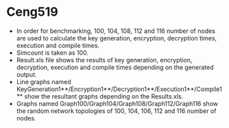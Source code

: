 # Ceng519
- In order for benchmarking, 100, 104, 108, 112 and 116 number of nodes are used to calculate the key generation, encryption, decryption times, execution and compile times. 
- Simcount is taken as 100. 
- Result.xls file shows the results of key generation, encryption, decryption, execution and compile times depending on the generated output.
- Line graphs named KeyGeneration1**/Encryption1**/Decryption1**/Execution1**/Compile1** show the resultant graphs depending on the Results.xls.
- Graphs named Graph100/Graph104/Graph108/Graph112/Graph116 show the random network topologies of 100, 104, 106, 112 and 116 number of nodes.
